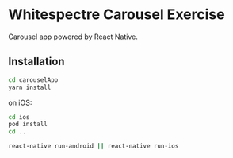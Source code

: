 # Whitespectre Carousel Exercise

Carousel app powered by React Native.

## Installation

```sh
cd carouselApp
yarn install
```

on iOS:

```sh
cd ios
pod install
cd ..
```

```sh
react-native run-android || react-native run-ios
```
